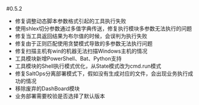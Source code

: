#0.5.2

* 修复调整动态脚本参数格式引起的工具执行失败
* 使用shlex切分参数通过多值字典传送，修复执行模块多参数无法执行的问题
* 修复当工具返回结果为布尔值的时候，会误判为执行失败
* 修复由于正则匹配使用贪婪模式导致的多参数无法执行问题
* 修复扫描主机有win的机器无法扫描Windows主机的情况
* 工具模块新增PowerShell、Bat、Python支持
* 工具模块的Shell执行模式优化，从State模式改为cmd.run模式
* 修复SaltOps分离部署模式下，假如没有生成对应的文件，会出现业务执行成功的情况
* 移除废弃的DashBoard模块
* 业务部署需要校验是否选择了默认版本